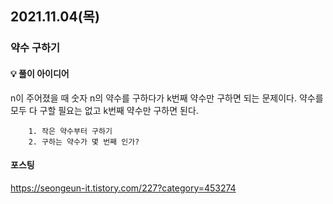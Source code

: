 ## 2021.11.04(목)

### 약수 구하기


#### 💡 풀이 아이디어
n이 주어졌을 때 숫자 n의 약수를 구하다가 k번째 약수만 구하면 되는 문제이다.
약수를 모두 다 구할 필요는 없고 k번째 약수만 구하면 된다.



        1. 작은 약수부터 구하기
        2. 구하는 약수가 몇 번째 인가?


#### 포스팅
https://seongeun-it.tistory.com/227?category=453274